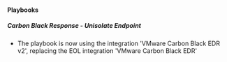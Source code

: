 
#### Playbooks

##### Carbon Black Response - Unisolate Endpoint

- The playbook is now using the integration 'VMware Carbon Black EDR v2', replacing the EOL integration 'VMware Carbon Black EDR'
